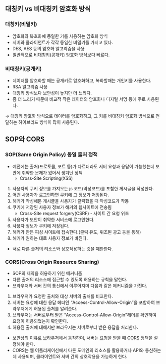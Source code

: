 ## 대칭키 vs 비대칭키 암호화 방식
### 대칭키(비밀키)
- 암호화와 복호화에 동일한 키를 사용하는 암호화 방식
- 서버와 클라이언트가 각각 동일한 비밀키를 가지고 있다.
- DES, AES 등의 암호화 알고리즘을 사용
- 일반적으로 비대칭키(공개키) 암호화 방식보다 빠르다.

### 비대칭키(공개키)
- 데이터를 암호화할 때는 공개키로 암호화하고, 복화할때는 개인키를 사용한다.
- RSA 알고리즘 사용
- 대칭키 방식보다 보안성이 높지만 더 느리다.
- 좀 더 느리기 때문에 비교적 작은 데이터의 암호화나 디지털 서명 등에 주로 사용된다.

→ 대칭키 암호화 방식으로 데이터를 암호화하고, 그 키를 비대칭키 암호화 방식으로 전달하는 하이브리드 방식이 많이 사용된다.


## SOP와 CORS
### SOP(Same Origin Policy) 동일 출처 정책
- 예전에는 출처(프로토콜, 포트 등)가 다르더라도 서버 요청과 응답이 가능했는데 보안에 취약한 문제가 있어서 생겨난 정책
	- Cross-Site Scripting(XSS)
1. 사용자의 쿠키 정보를 가져오는 js 코드(악성코드)를 포함한 게시글을 작성한다.
2. 어떤 사용자가 로그인하면 쿠키에 그 정보가 저장된다.
3. 해커가 작성해둔 게시글을 사용자가 클릭했을 때 악성코드가 작동
4. 쿠키에 저장된 사용자 정보가 해커의 웹사이트에 전송됨
	- Cross-Site request forgery(CSRF) - 사이트 간 요청 위조
1. 사용자가 보안이 취약한 서비스에 로그인한다.
2. 사용자 정보가 쿠키에 저장된다.
3. 해커가 만든 피싱 사이트에 접속한다.(클릭 유도, 위조된 광고 등을 통해)
4. 해커가 원하는 대로 사용자 정보가 바뀐다.

- 서로 다른 출처의 리소스와 상호작용하는 것을 제한한다.

### CORS(Cross Origin Resource Sharing)
- SOP의 제약을 허용하기 위한 메커니즘
- 다른 출처의 리소스에 접근할 수 있도록 허용하는 규칙을 말한다.
- 브라우저와 서버 간의 통신에서 이루어지며 다음과 같은 메커니즘을 가진다.
1. 브라우저가 요청한 출처와 대상 서버의 출처를 비교한다.
2. 서버는 요청에 대한 응답 헤더인 “Access-Control-Allow-Origin”을 포함하여 브라우저에게 허용된 출처를 알려준다.
3. 브라우저는 서버로부터 받은 “Access-Control-Allow-Origin”헤더를 확인하여 요청이 허용되었는지 확인한다.
4. 허용된 출처에 대해서만 브라우저는 서버로부터 받은 응답을 처리한다.
- 보안상의 이유로 브라우저에서 동작하며, 서버는 요청을 받을 때 CORS 정책을 설정해야 한다.
- CORS는 웹 어플리케이션에서 다른 도메인의 리소스를 활용하거나 API와 통신하는데 사용되며, 클라이언트와 서버 간의 상호작용을 가능하게 한다.
